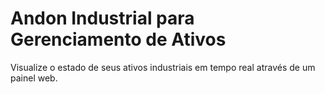 # Andon Industrial para Gerenciamento de Ativos
Visualize o estado de seus ativos industriais em tempo real através de um painel web.
